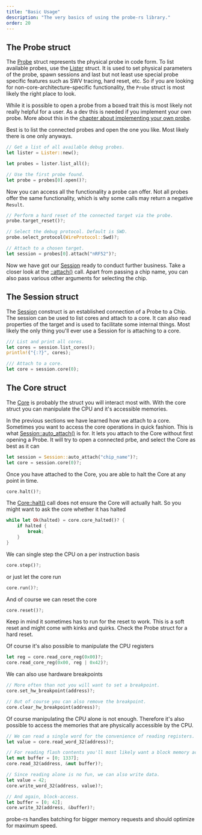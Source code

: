 ```yaml
---
title: "Basic Usage"
description: "The very basics of using the probe-rs library."
order: 20
---
```


## The Probe struct

The [Probe](https://docs.rs/probe-rs/*/probe_rs/probe/struct.Probe.html) struct represents the physical probe in code form. To list available probes, use the [Lister](https://docs.rs/probe-rs/latest/probe_rs/probe/list/struct.Lister.html) struct.
It is used to set physical parameters of the probe, spawn sessions and last but
not least use special probe specific features such as SWV tracing, hard reset, etc.
So if you are looking for non-core-architecture-specific functionality, the `Probe` struct is most likely the
right place to look.

While it is possible to open a probe from a boxed trait this is most likely not really helpful for a user. As a dev this is needed if you implement your own probe. More about this in the [chapter about implementing your own probe](/guide/basics#probe).

Best is to list the connected probes and open the one you like. Most likely there is one only anyways.

```rs
// Get a list of all available debug probes.
let lister = Lister::new();

let probes = lister.list_all();

// Use the first probe found.
let probe = probes[0].open()?;
```

Now you can access all the functionality a probe can offer. Not all probes offer the same functionality, which is why some calls may return a negative `Result`.

```rs
// Perform a hard reset of the connected target via the probe.
probe.target_reset()?;

// Select the debug protocol. Default is SWD.
probe.select_protocol(WireProtocol::Swd)?;

// Attach to a chosen target.
let session = probes[0].attach("nRF52")?;
```

Now we have got our [Session](https://docs.rs/probe-rs/*/probe_rs/struct.Session.html) ready to conduct further business.
Take a closer look at the [::attach()](https://docs.rs/probe-rs/*/probe_rs/struct.Probe.html#method.attach) call. Apart from passing a chip name, you can also pass various other arguments for selecting the chip.

## The Session struct

The [Session](https://docs.rs/probe-rs/*/probe_rs/struct.Session.html) construct is an established connection of a Probe to a Chip.
The session can be used to list cores and attach to a core.
It can also read properties of the target and is used to facilitate some internal things.
Most likely the only thing you'll ever use a Session for is attaching to a core.

```rs
/// List and print all cores.
let cores = session.list_cores();
println!("{:?}", cores);

/// Attach to a core.
let core = session.core(0);
```

## The Core struct

The [Core](https://docs.rs/probe-rs/*/probe_rs/struct.Core.html) is probably the struct you will interact most with.
With the core struct you can manipulate the CPU and it's accessible memories.

In the previous sections we have learned how we attach to a core.
Sometimes you want to access the core operations in quick fashion.
This is what [Session::auto_attach()](https://docs.rs/probe-rs/*/probe_rs/struct.Session.html#method.auto_attach) is for.
It lets you attach to the Core without first opening a Probe.
It will try to open a connected prbe, and select the Core as best as it can

```rs
let session = Session::auto_attach("chip_name")?;
let core = session.core(0)?;
```

Once you have attached to the Core, you are able to halt the Core at any point in time.

```rs
core.halt()?;
```

The [Core::halt()](https://docs.rs/probe-rs/*/probe_rs/struct.Core.html#method.halt) call does not ensure the Core will actually halt.
So you might want to ask the core whether it has halted

```rs
while let Ok(halted) = core.core_halted()? {
    if halted {
        break;
    }
}
```

We can single step the CPU on a per instruction basis

```rs
core.step()?;
```

or just let the core run

```rs
core.run()?;
```

And of course we can reset the core

```rs
core.reset()?;
```

Keep in mind it sometimes has to run for the reset to work.
This is a soft reset and might come with kinks and quirks.
Check the Probe struct for a hard reset.

Of course it's also possible to manipulate the CPU registers

```rs
let reg = core.read_core_reg(0x00)?;
core.read_core_reg(0x00, reg | 0x42)?;
```

We can also use hardware breakpoints

```rs
// More often than not you will want to set a breakpoint.
core.set_hw_breakpoint(address)?;

// But of course you can also remove the breakpoint.
core.clear_hw_breakpoint(address)?;
```

Of course manipulating the CPU alone is not enough. Therefore it's also possible to access the memories that are physically accessible by the CPU.

```rs
// We can read a single word for the convenience of reading registers.
let value = core.read_word_32(address)?;

// For reading flash contents you'll most likely want a block memory access.
let mut buffer = [0; 1337];
core.read_32(address, &mut buffer)?;

// Since reading alone is no fun, we can also write data.
let value = 42;
core.write_word_32(address, value)?;

// And again, block-access.
let buffer = [0; 42];
core.write_32(address, &buffer)?;
```

probe-rs handles batching for bigger memory requests and should optimize for maximum speed.
